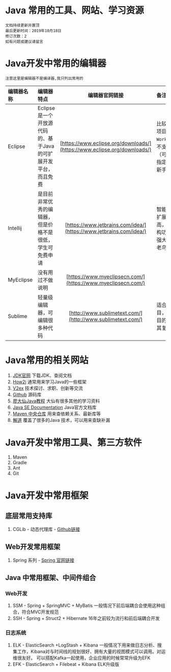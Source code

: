 # Java 常用的工具、网站、学习资源
	文档持续更新并置顶
	最后更新时间：2019年10月18日
	修订次数：2
	如有问题或建议请留言
# Java开发中常用的编辑器
	注意这里是编辑器不是编译器,我只列出常用的
|编辑器名称|编辑器特点|编辑器官网链接|备注|
|:---|:---|:---:|:---|
|Eclipse|Eclipse 是一个开放源代码的、基于Java的可扩展开发平台，而且免费|[https://www.eclipse.org/downloads/](https://www.eclipse.org/downloads/)|比较灵活，项目底层为``WorkSpace``，不支持模块（可以手动指定），适合新手|
|Intellij|是目前非常优秀的编辑器，但是价格不是很低，学生可免费申请|[https://www.jetbrains.com/idea/](https://www.jetbrains.com/idea/)|智能提示，扩展性较高，代码重构功能比较强大，适合老鸟|
|MyEclipse|没有用过不做说明|[https://www.myeclipsecn.com/](https://www.myeclipsecn.com/)||
|Sublime|轻量级编辑器，可编辑很多种代码|[http://www.sublimetext.com/](http://www.sublimetext.com/)|适合做小项目，大型项目的维护极其复杂|
# Java常用的相关网站
1. [JDK官网](https://www.oracle.com/technetwork/java/javase/downloads/index.html) 下载JDK、查阅文档
1. [How2j](http://how2j.cn/) 通常用来学习Java的一些框架
2. [V2ex](https://www.v2ex.com/) 技术探讨、求职、创新等交流
3. [Github](https://github.com/) 源码库
4. [廖大仙Java教程](https://www.liaoxuefeng.com/wiki/1252599548343744) 大仙有很多其他的学习资料
5. [Java SE Documentation](https://docs.oracle.com/en/) Java官方文档库
6. [Maven 中央仓库](https://mvnrepository.com/) 用来查依赖关系、最新库等
7. [解道](https://www.jdon.com/) 覆盖了很多的Java 技术，可以用来查缺补漏
# Java开发中常用工具、第三方软件
1. Maven
2. Gradle
3. Ant
4. Git

# Java开发中常用框架
## 底层常用支持库
1. CGLib - 动态代理库 - [Github链接](https://github.com/cglib/cglib)

## Web开发常用框架
1. Spring 系列 - [Spring 官网链接](https://spring.io/)

## Java 中常用框架、中间件组合
### Web开发
1. SSM - Spring + SpringMVC + MyBatis
一般情况下前后端耦合会使用这种组合，符合MVC开发规范
2. SSH - Spring + Struct2 + Hibernate
16年之前较为流行和前后端耦合开发

### 日志系统
1. ELK - ElasticSearch +LogStash + Kibana 
一般情况下用来做日志分析、搜集工作，Kibana对与时间线的规划很好、拥有大量的视图模式可以调用。对运维很友好。
可以搭配Kafka一起使用，企业应用的时候常常升级为EFK
2. EFK - ElasticSearch + Filebeat + Kibana
ELK升级版